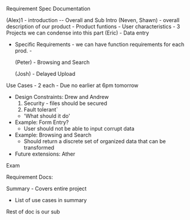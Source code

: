 
Requirement Spec Documentation

(Alex)1 -  introduction -- Overall and Sub Intro
(Neven, Shawn) - overall description of our product 
	- Product funtions
	- User characteristics
	- 3 Projects we can condense into this part
	(Eric) - Data entry
- Specific Requirements - we can have function requirements for each
prod. - 

	(Peter) - Browsing and Search

	(Josh) - Delayed Upload

Use Cases - 2 each - Due no earlier at 6pm tomorrow

- Design Constraints: Drew and Andrew
	1. Security - files should be secured
	2. Fault tolerant`
	- 'What should it do'
- Example: Form Entry?
	- User should not be able to input corrupt data
- Example: Browsing and Search
	- Should return a discrete set of organized data that can be transformed
- Future extensions: Ather

  

Exam

Requirement Docs:

Summary - Covers entire project 
- List of use cases in summary

Rest of doc is our sub




